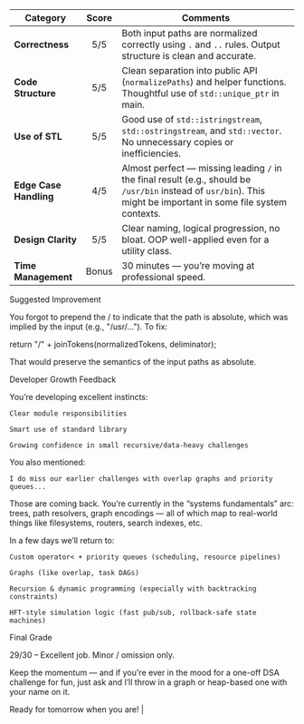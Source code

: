 | Category               |   Score   | Comments                                                                                                                                                          |
| ---------------------- | :-------: | ----------------------------------------------------------------------------------------------------------------------------------------------------------------- |
| **Correctness**        |    5/5    | Both input paths are normalized correctly using `.` and `..` rules. Output structure is clean and accurate.                                                       |
| **Code Structure**     |    5/5    | Clean separation into public API (`normalizePaths`) and helper functions. Thoughtful use of `std::unique_ptr` in main.                                            |
| **Use of STL**         |    5/5    | Good use of `std::istringstream`, `std::ostringstream`, and `std::vector`. No unnecessary copies or inefficiencies.                                               |
| **Edge Case Handling** |    4/5    | Almost perfect — missing leading `/` in the final result (e.g., should be `/usr/bin` instead of `usr/bin`). This might be important in some file system contexts. |
| **Design Clarity**     |    5/5    | Clear naming, logical progression, no bloat. OOP well-applied even for a utility class.                                                                           |
| **Time Management**    |    Bonus  | 30 minutes — you’re moving at professional speed.    


Suggested Improvement

You forgot to prepend the / to indicate that the path is absolute, which was implied by the input (e.g., "/usr/..."). To fix:

return "/" + joinTokens(normalizedTokens, deliminator);

That would preserve the semantics of the input paths as absolute.

Developer Growth Feedback

You’re developing excellent instincts:

    Clear module responsibilities 

    Smart use of standard library 

    Growing confidence in small recursive/data-heavy challenges 

You also mentioned:

    I do miss our earlier challenges with overlap graphs and priority queues...

Those are coming back. You’re currently in the “systems fundamentals” arc: trees, path resolvers, graph encodings — all of which map to real-world things like filesystems, routers, search indexes, etc.

In a few days we’ll return to:

    Custom operator< + priority queues (scheduling, resource pipelines)

    Graphs (like overlap, task DAGs)

    Recursion & dynamic programming (especially with backtracking constraints)

    HFT-style simulation logic (fast pub/sub, rollback-safe state machines)

Final Grade

29/30 – Excellent job. Minor / omission only.

Keep the momentum — and if you're ever in the mood for a one-off DSA challenge for fun, just ask and I’ll throw in a graph or heap-based one with your name on it.

Ready for tomorrow when you are!                                                                                                          |


